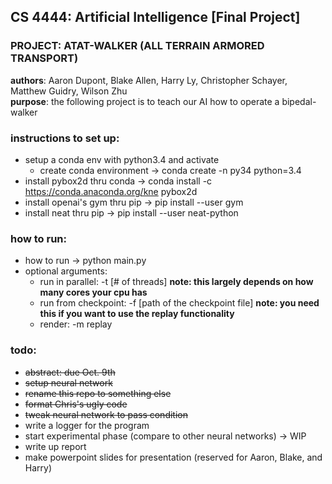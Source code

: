 ## CS 4444: Artificial Intelligence [Final Project]
### PROJECT: ATAT-WALKER (ALL TERRAIN ARMORED TRANSPORT)
**authors**: Aaron Dupont, Blake Allen, Harry Ly, Christopher Schayer, Matthew Guidry, Wilson Zhu  
**purpose**: the following project is to teach our AI how to operate a bipedal-walker

### instructions to set up:
- setup a conda env with python3.4 and activate
  - create conda environment -> conda create -n py34 python=3.4
- install pybox2d thru conda -> conda install -c https://conda.anaconda.org/kne pybox2d
- install openai's gym thru pip -> pip install --user gym
- install neat thru pip -> pip install --user neat-python

### how to run:
- how to run -> python main.py
- optional arguments:
  - run in parallel: -t [# of threads]  **note: this largely depends on how many cores your cpu has**
  - run from checkpoint: -f [path of the checkpoint file] **note: you need this if you want to use the replay functionality**
  - render: -m replay

### todo:
- ~~abstract: due Oct. 9th~~
- ~~setup neural network~~
- ~~rename this repo to something else~~
- ~~format Chris's ugly code~~
- ~~tweak neural network to pass condition~~
- write a logger for the program
- start experimental phase (compare to other neural networks) -> WIP
- write up report
- make powerpoint slides for presentation (reserved for Aaron, Blake, and Harry)
